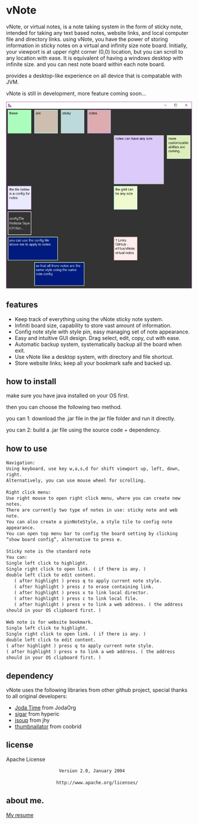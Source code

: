 # vNote
vNote, or virtual notes, is a note taking system in the form of sticky note, intended for taking any text based notes, website links, and local computer file and directory links.
using vNote, you have the power of storing information in sticky notes on a virtual and infinity size note board. Initially, your viewport is at upper right corner (0,0) location, but you can scroll to any location with ease. It is equivalent of having a windows desktop with infinite size. and you can nest note board within each note board.

provides a desktop-like experience on all device that is compatable with JVM.
 
vNote is still in development, more feature coming soon...
 
![Alt text](/screenshot/Demo1.PNG?raw=true "Demo_1")
 
## features
- Keep track of everything using the vNote sticky note system.
- Infiniti board size, capability to store vast amount of information.
- Config note style with style pin, easy managing set of note appearance.
- Easy and intuitive GUI design. Drag select, edit, copy, cut with ease.
- Automatic backup system, systematically backup all the board when exit.
- Use vNote like a desktop system, with directory and file shortcut.
- Store website links; keep all your bookmark safe and backed up. 
 
## how to install
make sure you have java installed on your OS first.
 
then you can choose the following two method.
 
you can 1:  download the .jar file in the jar file folder and run it directly.
 
you can 2:  build a .jar file using the source code + dependency.
## how to use
 ```
Navigation:
Using keyboard, use key w,a,s,d for shift viewport up, left, down, right.
Alternatively, you can use mouse wheel for scrolling.
 
Right click menu:
Use right mouse to open right click menu, where you can create new notes. 
There are currently two type of notes in use: sticky note and web note.
You can also create a pinNoteStyle, a style tile to config note appearance.
You can open top menu bar to config the board setting by clicking “show board config”, alternative to press e.           
 
Sticky note is the standard note
You can:
Single left click to highlight.
Single right click to open link. ( if there is any. )
double left click to edit content.
    ( after highlight ) press q to apply current note style.
    ( after highlight ) press z to erase containing link.
    ( after highlight ) press x to link local director.
    ( after highlight ) press c to link local file.
    ( after highlight ) press v to link a web address. ( the address should in your OS clipboard first. )
 
Web note is for website bookmark.
Single left click to highlight.
Single right click to open link. ( if there is any. )
double left click to edit content.
( after highlight ) press q to apply current note style.
( after highlight ) press v to link a web address. ( the address should in your OS clipboard first. )
 
 ```
## dependency
vNote uses the following libraries from other github project, special thanks to all original developers:
- [Joda Time](https://github.com/JodaOrg/joda-time) from JodaOrg
- [sigar](https://github.com/hyperic/sigar) from hyperic
- [jsoup](https://github.com/jhy/jsoup) from jhy
- [thumbnailator](https://github.com/coobird/thumbnailator) from coobrid
 
## license
 
  Apache License
 
 
                        Version 2.0, January 2004
 
                       http://www.apache.org/licenses/
 
## about me.
[My resume](http://arg0n.com/)
